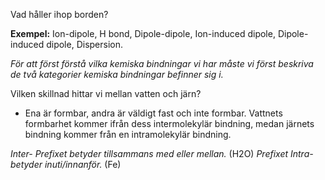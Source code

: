 Vad håller ihop borden?

**Exempel:**
Ion-dipole, H bond, Dipole-dipole, Ion-induced dipole, Dipole-induced dipole, Dispersion.

*För att först förstå vilka kemiska bindningar vi har måste vi först beskriva de två kategorier kemiska bindningar befinner sig i.*

Vilken skillnad hittar vi mellan vatten och järn?
- Ena är formbar, andra är väldigt fast och inte formbar.
Vattnets formbarhet kommer ifrån dess intermolekylär bindning, medan järnets bindning kommer från en intramolekylär bindning.

*Inter- Prefixet betyder tillsammans med eller mellan.* (H2O)
*Prefixet Intra- betyder inuti/innanför.* (Fe)
